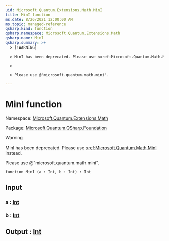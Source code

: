 ```yaml
---
uid: Microsoft.Quantum.Extensions.Math.MinI
title: MinI function
ms.date: 8/26/2021 12:00:00 AM
ms.topic: managed-reference
qsharp.kind: function
qsharp.namespace: Microsoft.Quantum.Extensions.Math
qsharp.name: MinI
qsharp.summary: >+
  > [!WARNING]

  > MinI has been deprecated. Please use <xref:Microsoft.Quantum.Math.MinI> instead.

  >

  > Please use @"microsoft.quantum.math.mini".

---
```


# MinI function

Namespace: [Microsoft.Quantum.Extensions.Math](xref:Microsoft.Quantum.Extensions.Math)

Package: [Microsoft.Quantum.QSharp.Foundation](https://nuget.org/packages/Microsoft.Quantum.QSharp.Foundation)


> [!WARNING]
> MinI has been deprecated. Please use <xref:Microsoft.Quantum.Math.MinI> instead.
>
> Please use @"microsoft.quantum.math.mini".



```qsharp
function MinI (a : Int, b : Int) : Int
```


## Input

### a : [Int](xref:microsoft.quantum.qsharp.valueliterals#int-literals)




### b : [Int](xref:microsoft.quantum.qsharp.valueliterals#int-literals)





## Output : [Int](xref:microsoft.quantum.qsharp.valueliterals#int-literals)

